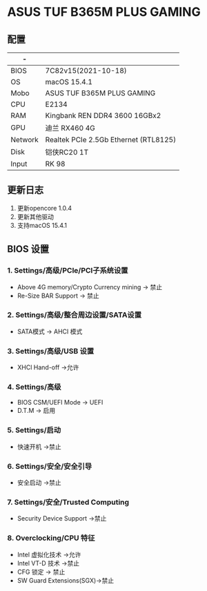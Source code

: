# ASUS TUF B365M PLUS GAMING

## 配置
|     -       |                                     |
| -----------|---------------------------------------|
| BIOS       | 7C82v15(2021-10-18)                   |
| OS         | macOS 15.4.1                            |
| Mobo       | ASUS TUF B365M PLUS GAMING             |
| CPU        | E2134                              |
| RAM        | Kingbank REN DDR4 3600  16GBx2        |
| GPU        | 迪兰 RX460 4G                          |
| Network    | Realtek PCIe 2.5Gb Ethernet (RTL8125) |
| Disk       | 铠侠RC20 1T                           |
| Input      | RK 98                                 |


## 更新日志
1. 更新opencore 1.0.4
2. 更新其他驱动
3. 支持macOS 15.4.1


## BIOS 设置
### 1. Settings/高级/PCle/PCl子系统设置
- Above 4G memory/Crypto Currency mining -> 禁止
- Re-Size BAR Support -> 禁止

### 2. Settings/高级/整合周边设置/SATA设置
- SATA模式 -> AHCI 模式

### 3. Settings/高级/USB 设置
- XHCl Hand-off ->允许

### 4. Settings/高级
- BIOS CSM/UEFI Mode -> UEFI
- D.T.M -> 启用

### 5. Settings/启动
- 快速开机 ->禁止

### 6. Settings/安全/安全引导
- 安全启动 ->禁止

### 7. Settings/安全/Trusted Computing
- Security Device Support ->禁止

### 8. Overclocking/CPU 特征
- Intel 虚拟化技术 ->允许
- Intel VT-D 技术 ->禁止
- CFG 锁定 -> 禁止
- SW Guard Extensions(SGX)->禁止
